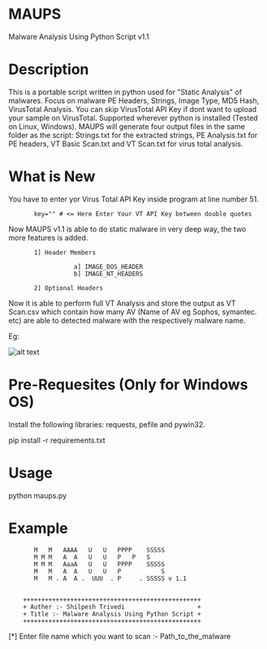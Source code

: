 # MAUPS

Malware Analysis Using Python Script v1.1

# Description

This is a portable script written in python used for "Static Analysis" of malwares. Focus on malware PE Headers, Strings, Image Type, MD5 Hash, VirusTotal Analysis. You can skip VirusTotal API Key if dont want to upload your sample on VirusTotal. Supported wherever python is installed (Tested on Linux, Windows). MAUPS will generate four output files in the same folder as the script: Strings.txt for the extracted strings, PE Analysis.txt for PE headers, VT Basic Scan.txt and VT Scan.txt for virus total analysis.  

# What is New

You have to enter yor Virus Total API Key inside program at line number 51.

           key="" # <= Here Enter Your VT API Key between double quotes


Now MAUPS v1.1 is able to do static malware in very deep way, the two more features is added.

           1] Header Members
           
                      a] IMAGE_DOS_HEADER
                      b] IMAGE_NT_HEADERS
                      
           2] Optional Headers
           
Now it is able to perform full VT Analysis and store the output as VT Scan.csv which contain how many AV (Name of AV eg Sophos, symantec. etc) are able to detected malware with the respectively malware name. 

Eg:

![alt text](https://github.com/ShilpeshTrivedi/MAUPS/blob/master/VT%20Scan.png)

# Pre-Requesites (Only for Windows OS)

Install the following libraries: requests, pefile and pywin32.

pip install -r requirements.txt

# Usage

python maups.py

# Example

           M   M   AAAA   U   U   PPPP    SSSSS
           M M M   A  A   U   U   P   P   S
           M M M   AaaA   U   U   PPPP    SSSSS
           M   M   A  A   U   U   P           S
           M   M . A  A .  UUU  . P     . SSSSS v 1.1


        +++++++++++++++++++++++++++++++++++++++++++++++++
        + Auther :- Shilpesh Trivedi                    +
        + Title :- Malware Analysis Using Python Script +
        +++++++++++++++++++++++++++++++++++++++++++++++++

 [*] Enter file name which you want to scan :- Path_to_the_malware
